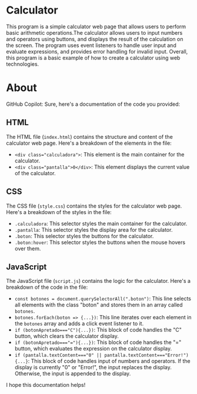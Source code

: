 # Calculator
This program is a simple calculator web page that allows users to perform basic arithmetic operations.The calculator allows users to input numbers and operators using buttons, and displays the result of the calculation on the screen. The program uses event listeners to handle user input and evaluate expressions, and provides error handling for invalid input. Overall, this program is a basic example of how to create a calculator using web technologies.

# About
GitHub Copilot: Sure, here's a documentation of the code you provided:

## HTML

The HTML file (`index.html`) contains the structure and content of the calculator web page. Here's a breakdown of the elements in the file:

- `<div class="calculadora">`: This element is the main container for the calculator.
- `<div class="pantalla">0</div>`: This element displays the current value of the calculator.

## CSS

The CSS file (`style.css`) contains the styles for the calculator web page. Here's a breakdown of the styles in the file:

- `.calculadora`: This selector styles the main container for the calculator.
- `.pantalla`: This selector styles the display area for the calculator.
- `.boton`: This selector styles the buttons for the calculator.
- `.boton:hover`: This selector styles the buttons when the mouse hovers over them.

## JavaScript

The JavaScript file (`script.js`) contains the logic for the calculator. Here's a breakdown of the code in the file:

- `const botones = document.querySelectorAll(".boton")`: This line selects all elements with the class "boton" and stores them in an array called `botones`.
- `botones.forEach(boton => {...})`: This line iterates over each element in the `botones` array and adds a click event listener to it.
- `if (botonApretado==="C"){...})`: This block of code handles the "C" button, which clears the calculator display.
- `if (botonApretado==="="){...})`: This block of code handles the "=" button, which evaluates the expression on the calculator display.
- `if (pantalla.textContent==="0" || pantalla.textContent==="Error!"){...}`: This block of code handles input of numbers and operators. If the display is currently "0" or "Error!", the input replaces the display. Otherwise, the input is appended to the display.

I hope this documentation helps! 

